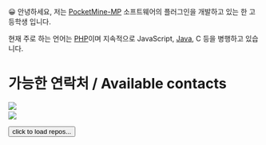 :grinning: 안녕하세요, 저는 [PocketMine-MP](https://github.com/pmmp/PocketMine-MP) 소프트웨어의 플러그인을 개발하고 있는 한 고등학생 입니다.

현재 주로 하는 언어는 [PHP](https://www.php.net)이며 지속적으로 JavaScript, [Java](https://java.com), C 등을 병행하고 있습니다.
# 가능한 연락처 / Available contacts
![](https://img.shields.io/badge/chat%20on-Telegram-blue)
</a>
<a href="https://open.kakao.com/me/alvin0319"><br>
![](https://img.shields.io/badge/chat%20on-KakaoTalk-yellow)
</a>
<script>
function showRepos(){
            var xmlHttpRequest = new XMLHttpRequest();
            xmlHttpRequest.open("GET", "https://api.github.com/users/alvin0319/repos");

            xmlHttpRequest.onreadystatechange = function(){
                var decodedData = JSON.parse(xmlHttpRequest.responseText);
                //document.write(`${decodedData.length}`);
                for(var j = 0; j < decodedData.length; j++){
                    var repo = decodedData[j];

                    //document.write(`<br>${j}`);

                    document.writeIn("<br>Repo name: " + repo.name);
                }
            }
            xmlHttpRequest.send();
        }
</script>
<input type="button" value="click to load repos..." onclick="showRepos()">



<!--
**alvin0319/alvin0319** is a ✨ _special_ ✨ repository because its `README.md` (this file) appears on your GitHub profile.

Here are some ideas to get you started:

- 🔭 I’m currently working on ...
- 🌱 I’m currently learning ...
- 👯 I’m looking to collaborate on ...
- 🤔 I’m looking for help with ...
- 💬 Ask me about ...
- 📫 How to reach me: ...
- 😄 Pronouns: ...
- ⚡ Fun fact: ...
-->
